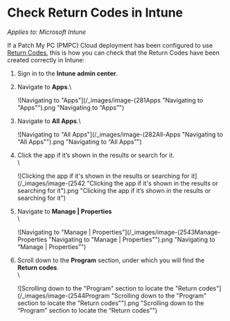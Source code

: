 # Check Return Codes in Intune

_Applies to: Microsoft Intune_

If a Patch My PC (PMPC) Cloud deployment has been configured to use [Return Codes](../../cloud-deployments/deploying-an-app-using-cloud/cloud-configurations-deployment-tab/return-codes-deployments.md), this is how you can check that the Return Codes have been created correctly in Intune:

1. Sign in to the **Intune admin center**.
2.  Navigate to **Apps**.\


    ![Navigating to "Apps"](/_images/image-(281Apps "Navigating to \"Apps\"").png "Navigating to “Apps”")


3.  Navigate to **All Apps**.\


    ![Navigating to "All Apps"](/_images/image-(282All-Apps "Navigating to \"All Apps\"").png "Navigating to “All Apps”")


4.  Click the app if it’s shown in the results or search for it.\
    \


    ![Clicking the app if it's shown in the results or searching for it](/_images/image-(2542 "Clicking the app if it's shown in the results or searching for it").png "Clicking the app if it’s shown in the results or searching for it")
5.  Navigate to **Manage | Properties**\
    \


    ![Navigating to "Manage | Properties"](/_images/image-(2543Manage-Properties "Navigating to \"Manage | Properties\"").png "Navigating to “Manage | Properties”")


6.  Scroll down to the **Program** section, under which you will find the **Return codes**.\
    \


    ![Scrolling down to the "Program" section to locate the "Return codes"](/_images/image-(2544Program "Scrolling down to the \"Program\" section to locate the \"Return codes\"").png "Scrolling down to the “Program” section to locate the “Return codes”")